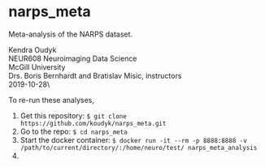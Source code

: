 # narps_meta
Meta-analysis of the NARPS dataset.

Kendra Oudyk\
NEUR608 Neuroimaging Data Science\
McGill University\
Drs. Boris Bernhardt and Bratislav Misic, instructors\
2019-10-28\

To re-run these analyses, 
1. Get this repository: `$ git clone https://github.com/koudyk/narps_meta.git`
2. Go to the repo: `$ cd narps_meta`
3. Start the docker container: `$ docker run -it --rm -p 8888:8888 -v /path/to/current/directory/:/home/neuro/test/ narps_meta_analysis`
4. 
